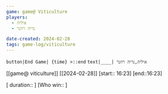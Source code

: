```yaml
---
game: game@ Viticulture
players:
  - איליה
  - נריה רוזנר

date-created: 2024-02-28
tags: game-log/viticulture
---
```

`button|End Game| {time} >::end` `text|____| איליה,נריה רוזנר `

[[game@  viticulture]] [[2024-02-28]] [start:: 16:23] [end::16:23]  

[ duration::  ]
[Who win:: ]
